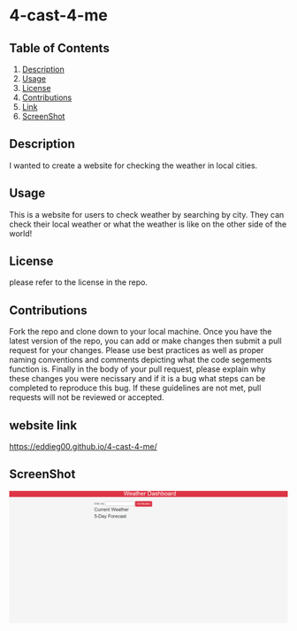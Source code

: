 # 4-cast-4-me

## Table of Contents
1. [Description](#Discription)
2. [Usage](#Usage)
3. [License ](#License )
4. [Contributions](#Contributions)
5. [Link](#website-link)
6. [ScreenShot](#ScreenShot)

## Description 

I wanted to create a website for checking the weather in local cities.

## Usage

This is a website for users to check weather by searching by city. They can check their local weather or what the weather is like on the other side of the world!

## License 

please refer to the license in the repo.

## Contributions

Fork the repo and clone down to your local machine. Once you have the latest version of the repo, you can add or make changes then submit a pull request for your changes. Please use best practices as well as proper naming conventions and comments depicting what the code segements function is. Finally in the body of your pull request, please explain why these changes you were necissary and if it is a bug what steps can be completed to reproduce this bug. If these guidelines are not met, pull requests will not be reviewed or accepted.

## website link
https://eddieg00.github.io/4-cast-4-me/


## ScreenShot

![ScreenShot](https://github.com/eddieg00/4-cast-4-me/blob/main/screenshot/Weather%20API.png?raw=true)


